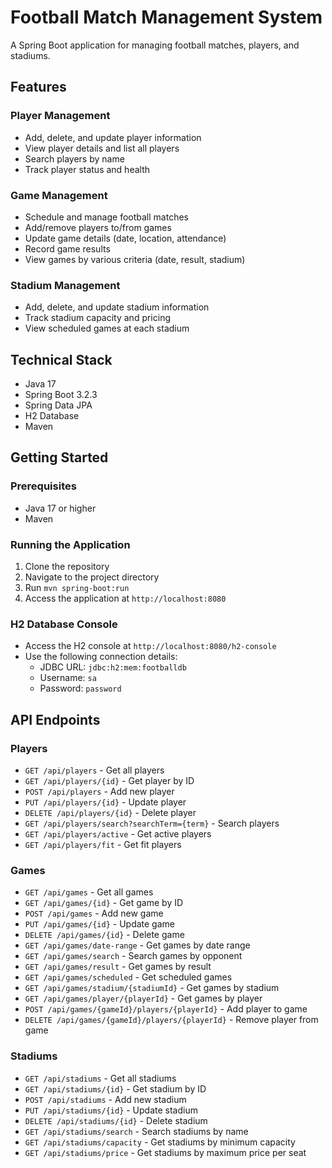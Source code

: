 # Football Match Management System

A Spring Boot application for managing football matches, players, and stadiums.

## Features

### Player Management
- Add, delete, and update player information
- View player details and list all players
- Search players by name
- Track player status and health

### Game Management
- Schedule and manage football matches
- Add/remove players to/from games
- Update game details (date, location, attendance)
- Record game results
- View games by various criteria (date, result, stadium)

### Stadium Management
- Add, delete, and update stadium information
- Track stadium capacity and pricing
- View scheduled games at each stadium

## Technical Stack
- Java 17
- Spring Boot 3.2.3
- Spring Data JPA
- H2 Database
- Maven

## Getting Started

### Prerequisites
- Java 17 or higher
- Maven

### Running the Application
1. Clone the repository
2. Navigate to the project directory
3. Run `mvn spring-boot:run`
4. Access the application at `http://localhost:8080`

### H2 Database Console
- Access the H2 console at `http://localhost:8080/h2-console`
- Use the following connection details:
  - JDBC URL: `jdbc:h2:mem:footballdb`
  - Username: `sa`
  - Password: `password`

## API Endpoints

### Players
- `GET /api/players` - Get all players
- `GET /api/players/{id}` - Get player by ID
- `POST /api/players` - Add new player
- `PUT /api/players/{id}` - Update player
- `DELETE /api/players/{id}` - Delete player
- `GET /api/players/search?searchTerm={term}` - Search players
- `GET /api/players/active` - Get active players
- `GET /api/players/fit` - Get fit players

### Games
- `GET /api/games` - Get all games
- `GET /api/games/{id}` - Get game by ID
- `POST /api/games` - Add new game
- `PUT /api/games/{id}` - Update game
- `DELETE /api/games/{id}` - Delete game
- `GET /api/games/date-range` - Get games by date range
- `GET /api/games/search` - Search games by opponent
- `GET /api/games/result` - Get games by result
- `GET /api/games/scheduled` - Get scheduled games
- `GET /api/games/stadium/{stadiumId}` - Get games by stadium
- `GET /api/games/player/{playerId}` - Get games by player
- `POST /api/games/{gameId}/players/{playerId}` - Add player to game
- `DELETE /api/games/{gameId}/players/{playerId}` - Remove player from game

### Stadiums
- `GET /api/stadiums` - Get all stadiums
- `GET /api/stadiums/{id}` - Get stadium by ID
- `POST /api/stadiums` - Add new stadium
- `PUT /api/stadiums/{id}` - Update stadium
- `DELETE /api/stadiums/{id}` - Delete stadium
- `GET /api/stadiums/search` - Search stadiums by name
- `GET /api/stadiums/capacity` - Get stadiums by minimum capacity
- `GET /api/stadiums/price` - Get stadiums by maximum price per seat 